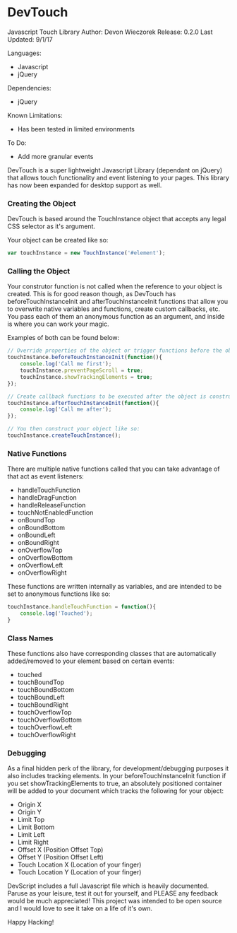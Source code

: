 # DevTouch
Javascript Touch Library
Author: Devon Wieczorek
Release: 0.2.0
Last Updated: 9/1/17

Languages:
- Javascript
- jQuery

Dependencies:
- jQuery

Known Limitations:
- Has been tested in limited environments

To Do:
- Add more granular events

DevTouch is a super lightweight Javascript Library (dependant on jQuery) that allows touch functionality and event listening to your pages.
This library has now been expanded for desktop support as well. 

### Creating the Object
DevTouch is based around the TouchInstance object that accepts any legal CSS selector as it's argument.

Your object can be created like so:
```javascript
var touchInstance = new TouchInstance('#element');
```

### Calling the Object
Your construtor function is not called when the reference to your object is created. This is for good reason though, 
as DevTouch has beforeTouchInstanceInit and afterTouchInstanceInit functions that allow you to overwrite native variables and functions,
create custom callbacks, etc. You pass each of them an anonymous function as an argument, and inside is where you
can work your magic.

Examples of both can be found below:

```javascript
// Override properties of the object or trigger functions before the object is constructed
touchInstance.beforeTouchInstanceInit(function(){
    console.log('Call me first');
    touchInstance.preventPageScroll = true;
    touchInstance.showTrackingElements = true;
});

// Create callback functions to be executed after the object is constructed (typically for code dependant upon that object)
touchInstance.afterTouchInstanceInit(function(){
    console.log('Call me after');
});

// You then construct your object like so:
touchInstance.createTouchInstance();
```

### Native Functions

There are multiple native functions called that you can take advantage of that act as event listeners:
- handleTouchFunction
- handleDragFunction
- handleReleaseFunction
- touchNotEnabledFunction
- onBoundTop
- onBoundBottom
- onBoundLeft
- onBoundRight
- onOverflowTop
- onOverflowBottom
- onOverflowLeft
- onOverflowRight

These functions are written internally as variables, and are intended to be set to anonymous functions like so:

```javascript
touchInstance.handleTouchFunction = function(){
    console.log('Touched');
}
```

### Class Names
These functions also have corresponding classes that are automatically added/removed to your element based on certain events:
- touched
- touchBoundTop
- touchBoundBottom
- touchBoundLeft
- touchBoundRight
- touchOverflowTop
- touchOverflowBottom
- touchOverflowLeft
- touchOverflowRight

### Debugging
As a final hidden perk of the library, for development/debugging purposes it also includes tracking elements.
In your beforeTouchInstanceInit function if you set showTrackingElements to true, an absolutely positioned
container will be added to your document which tracks the following for your object:
- Origin X
- Origin Y
- Limit Top
- Limit Bottom
- Limit Left
- Limit Right
- Offset X (Position Offset Top)
- Offset Y (Position Offset Left)
- Touch Location X (Location of your finger)
- Touch Location Y (Location of your finger)


DevScript includes a  full Javascript file which is heavily documented. 
Paruse as your leisure, test it out for yourself, and PLEASE any feedback would be much appreciated! 
This project was intended to be open source and I would love to see it take on a life of it's own.

Happy Hacking!
